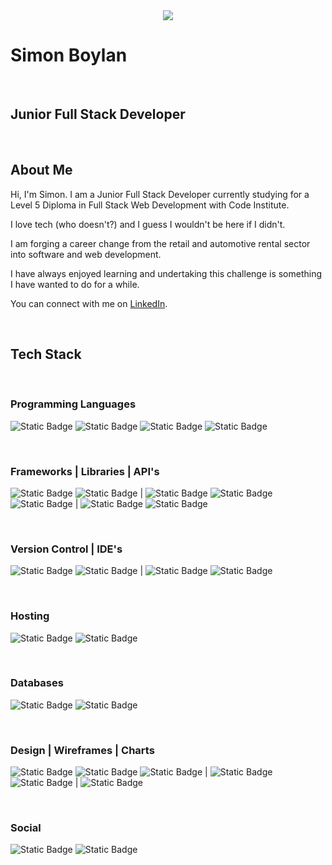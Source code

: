 <center>
  <img src="./assets/images/Boderg-neon.png">
</center>


# Simon Boylan

<br>

## Junior Full Stack Developer

<br>

## About Me

Hi, I'm Simon. I am a Junior Full Stack Developer currently studying for a Level 5 Diploma in Full Stack Web Development with Code Institute.

I love tech (who doesn't?) and I guess I wouldn't be here if I didn't.

I am forging a career change from the retail and automotive rental sector into software and web development.

I have always enjoyed learning and undertaking this challenge is something I have wanted to do for a while.

You can connect with me on [LinkedIn](www.linkedin.com/in/simon-boylan).

<br>

## Tech Stack

<br>

### Programming Languages
![Static Badge](https://img.shields.io/badge/HTML5-%233c3c3c?logo=html5&labelColor=%230d1117)
![Static Badge](https://img.shields.io/badge/CSS3-%233c3c3c?logo=css3&logoColor=%231572b6&labelColor=black)
![Static Badge](https://img.shields.io/badge/JavaScript-%233c3c3c?logo=javascript&labelColor=black)
![Static Badge](https://img.shields.io/badge/Python-%233c3c3c?logo=python&labelColor=black)

<br>

### Frameworks | Libraries | API's
![Static Badge](https://img.shields.io/badge/Bootstrap-%233c3c3c?logo=bootstrap&labelColor=black)
![Static Badge](https://img.shields.io/badge/Materialize-3c3c3c?logo=Materialize&labelColor=black)
|
![Static Badge](https://img.shields.io/badge/jQuery-%233c3c3c?logo=jquery&logoColor=%230769ad&labelColor=black)
![Static Badge](https://img.shields.io/badge/Flask-%233c3c3c?logo=Flask&logoColor=white&labelColor=black)
![Static Badge](https://img.shields.io/badge/Font%20Awesome-%233c3c3c?logo=fontawesome&labelColor=black)
|
![Static Badge](https://img.shields.io/badge/OpenWeatherMap-%233c3c3c?logo=openweathermap&labelColor=black)
![Static Badge](https://img.shields.io/badge/GoogleMaps-%233c3c3c?logo=googlemaps&labelColor=black)

<br>

### Version Control | IDE's
![Static Badge](https://img.shields.io/badge/Git-%233c3c3c?logo=git&labelColor=black)
![Static Badge](https://img.shields.io/badge/GitHub-%233c3c3c?logo=github&labelColor=black)
|
![Static Badge](https://img.shields.io/badge/VSCode-%233c3c3c?logo=visualstudiocode&logoColor=%23007acc&labelColor=black)
![Static Badge](https://img.shields.io/badge/ReplIt-%233c3c3c?logo=replit&labelColor=black)

<br>

### Hosting
![Static Badge](https://img.shields.io/badge/GitHubPages-%233c3c3c?logo=githubpages&labelColor=black)
![Static Badge](https://img.shields.io/badge/Heroku-3c3c3c?logo=Heroku&labelColor=black)

<br>

### Databases
![Static Badge](https://img.shields.io/badge/PostgreSql-3c3c3c?logo=PostgreSql&labelColor=black)
![Static Badge](https://img.shields.io/badge/MongoDB-3c3c3c?logo=MongoDB&labelColor=black)

<br>

### Design | Wireframes | Charts
![Static Badge](https://img.shields.io/badge/Affinity%20Photo-%233c3c3c?logo=affinity%20photo&logoColor=%23f088ff&labelColor=black)
![Static Badge](https://img.shields.io/badge/Gimp-%233c3c3c?logo=gimp&logoColor=%235c5543&labelColor=black)
![Static Badge](https://img.shields.io/badge/Krita-%233c3c3c?logo=krita)
|
![Static Badge](https://img.shields.io/badge/Balsamiq-%233c3c3c?logo=balsamiq&labelColor=black)
![Static Badge](https://img.shields.io/badge/Pencil-%233c3c3c?logo=pencil&labelColor=black)
|
![Static Badge](https://img.shields.io/badge/Lucid%20Chart-3c3c3c?logo=Lucid%20Chart&labelColor=black)

<br>

### Social
![Static Badge](https://img.shields.io/badge/LinkedIn-%233c3c3c?logo=linkedin&logoColor=%230a66c2&labelColor=black)
![Static Badge](https://img.shields.io/badge/Slack-%233c3c3c?logo=slack&logoColor=%234a154b&labelColor=black)


<!--
**boderg/boderg** is a ✨ _special_ ✨ repository because its `README.md` (this file) appears on your GitHub profile.

Here are some ideas to get you started:

- 🔭 I’m currently working on ...
- 🌱 I’m currently learning ...
- 👯 I’m looking to collaborate on ...
- 🤔 I’m looking for help with ...
- 💬 Ask me about ...
- 📫 How to reach me: ...
- 😄 Pronouns: ...
- ⚡ Fun fact: ...
-->
